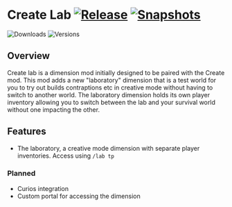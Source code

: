 # Create Lab [![Release](https://github.com/Blukzen/CreateLab/actions/workflows/release.yml/badge.svg)](https://github.com/Blukzen/CreateLab/actions/workflows/release.yml) [![Snapshots](https://github.com/Blukzen/CreateLab/actions/workflows/snapshots.yml/badge.svg)](https://github.com/Blukzen/CreateLab/actions/workflows/snapshots.yml)

![Downloads](https://cf.way2muchnoise.eu/606804.svg?badge_style=for_the_badge) ![Versions](https://cf.way2muchnoise.eu/versions/606804.svg?badge_style=for_the_badge)

## Overview

Create lab is a dimension mod initially designed to be paired with the Create mod. This mod adds a new "laboratory" dimension that is a test world for you to try out builds contraptions etc in creative mode without having to switch to another world. The laboratory dimension holds its own player inventory allowing you to switch between the lab and your survival world without one impacting the other.

## Features

- The laboratory, a creative mode dimension with separate player inventories. Access using `/lab tp`

### Planned

- Curios integration
- Custom portal for accessing the dimension
